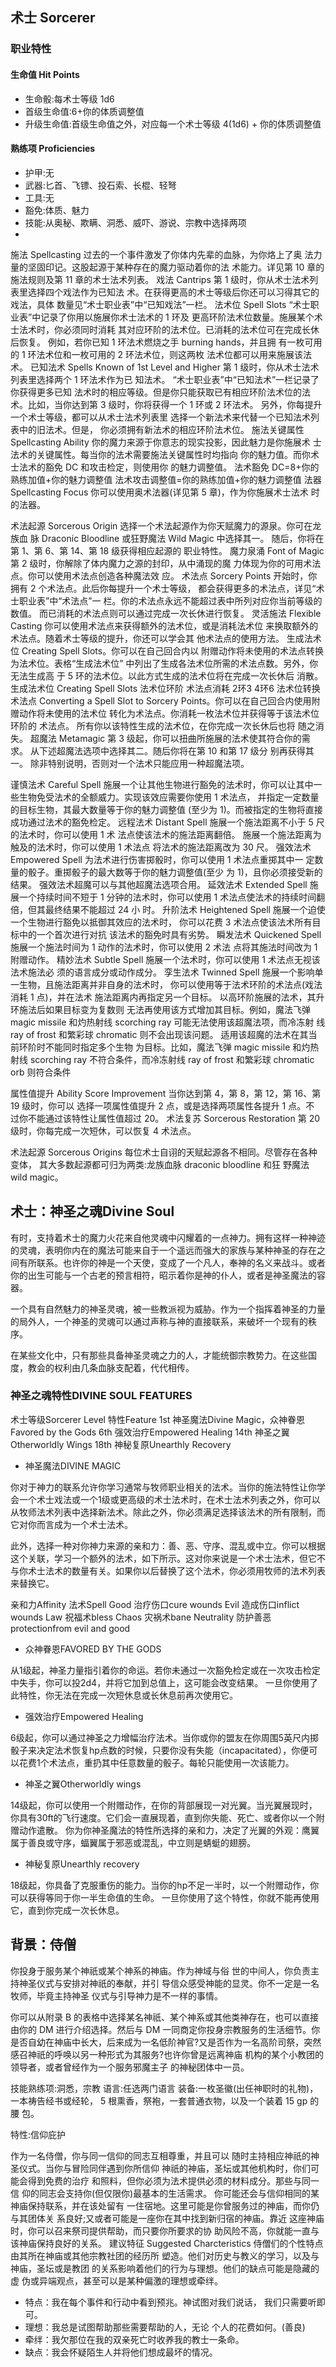 ## 术士 Sorcerer

### 职业特性

#### 生命值 Hit Points

- 生命骰:每术士等级 1d6
- 首级生命值:6+你的体质调整值
- 升级生命值:首级生命值之外，对应每一个术士等级 4(1d6) + 你的体质调整值

#### 熟练项 Proficiencies
- 护甲:无 
- 武器:匕首、飞镖、投石索、长棍、轻弩 
- 工具:无
- 豁免:体质、魅力 
- 技能:从奥秘、欺瞒、洞悉、威吓、游说、宗教中选择两项
- 
施法 Spellcasting
过去的一个事件激发了你体内先辈的血脉，为你烙上了奥 法力量的坚固印记。这股起源于某种存在的魔力驱动着你的法 术能力。详见第 10 章的施法规则及第 11 章的术士法术列表。
戏法 Cantrips
第 1 级时，你从术士法术列表里选择四个戏法作为已知法 术。在获得更高的术士等级后你还可以习得其它的戏法，具体 数量见“术士职业表”中“已知戏法”一栏。
法术位 Spell Slots
“术士职业表”中记录了你用以施展你术士法术的 1 环及 更高环阶法术位数量。施展某个术士法术时，你必须同时消耗 其对应环阶的法术位。已消耗的法术位可在完成长休后恢复。
例如，若你已知 1 环法术燃烧之手 burning hands，并且拥 有一枚可用的 1 环法术位和一枚可用的 2 环法术位，则这两枚 法术位都可以用来施展该法术。
已知法术 Spells Known of 1st Level and Higher
第 1 级时，你从术士法术列表里选择两个 1 环法术作为已 知法术。
“术士职业表”中“已知法术”一栏记录了你获得更多已知 法术时的相应等级。但是你只能获取已有相应环阶法术位的法 术。比如，当你达到第 3 级时，你将获得一个 1 环或 2 环法术。
另外，你每提升一个术士等级，都可以从术士法术列表里 选择一个新法术来代替一个已知法术列表中的旧法术。但是， 你必须拥有新法术的相应环阶法术位。
施法关键属性 Spellcasting Ability
你的魔力来源于你意志的现实投影，因此魅力是你施展术 士法术的关键属性。每当你的法术需要施法关键属性时均指向 你的魅力值。而你术士法术的豁免 DC 和攻击检定，则使用你 的魅力调整值。
法术豁免 DC=8+你的熟练加值+你的魅力调整值 法术攻击调整值=你的熟练加值+你的魅力调整值
法器 Spellcasting Focus
你可以使用奥术法器(详见第 5 章)，作为你施展术士法术 时的法器。


术法起源 Sorcerous Origin
选择一个术法起源作为你天赋魔力的源泉。你可在龙族血 脉 Draconic Bloodline 或狂野魔法 Wild Magic 中选择其一。
随后，你将在第 1、第 6、第 14、第 18 级获得相应起源的 职业特性。
魔力泉涌 Font of Magic
第 2 级时，你解除了体内魔力之源的封印，从中涌现的魔 力体现为你的可用术法点。你可以使用术法点创造各种魔法效 应。
术法点 Sorcery Points
开始时，你拥有 2 个术法点。此后你每提升一个术士等级， 都会获得更多的术法点，详见“术士职业表”中“术法点”一 栏。你的术法点永远不能超过表中所列对应你当前等级的数值。 而已消耗的术法点则可以通过完成一次长休进行恢复。
灵活施法 Flexible Casting
你可以使用术法点来获得额外的法术位，或是消耗法术位 来换取额外的术法点。随着术士等级的提升，你还可以学会其 他术法点的使用方法。
生成法术位 Creating Spell Slots。你可以在自己回合内以 附赠动作将未使用的术法点转换为法术位。表格“生成法术位” 中列出了生成各法术位所需的术法点数。另外，你无法生成高 于 5 环的法术位。以此方式生成的法术位将在完成一次长休后 消散。
生成法术位 Creating Spell Slots 法术位环阶 术法点消耗
2环3 4环6
法术位转换术法点 Converting a Spell Slot to Sorcery Points。你可以在自己回合内使用附赠动作将未使用的法术位 转化为术法点。你消耗一枚法术位并获得等于该法术位环阶的 术法点。
所有你以该特性生成的法术位，在你完成一次长休后也将 随之消失。
超魔法 Metamagic
第 3 级起，你可以扭曲所施展的法术使其符合你的需求。 从下述超魔法选项中选择其二。随后你将在第 10 和第 17 级分 别再获得其一。
除非特别说明，否则对一个法术只能应用一种超魔法项。

谨慎法术 Careful Spell
施展一个让其他生物进行豁免的法术时，你可以让其中一 些生物免受法术的全额威力。实现该效应需要你使用 1 术法点， 并指定一定数量的目标生物，其最大数量等于你的魅力调整值 (至少为 1)。而被指定的生物将直接成功通过法术的豁免检定。
远程法术 Distant Spell
施展一个施法距离不小于 5 尺的法术时，你可以使用 1 术 法点使该法术的施法距离翻倍。
施展一个施法距离为触及的法术时，你可以使用 1 术法点 将法术的施法距离改为 30 尺。
强效法术 Empowered Spell
为法术进行伤害掷骰时，你可以使用 1 术法点重掷其中一 定数量的骰子。重掷骰子的最大数等于你的魅力调整值(至少 为 1)，且你必须接受新的结果。
强效法术超魔可以与其他超魔法选项合用。
延效法术 Extended Spell
施展一个持续时间不短于 1 分钟的法术时，你可以使用 1 术法点使法术的持续时间翻倍，但其最终结果不能超过 24 小 时。
升阶法术 Heightened Spell
施展一个迫使一个生物进行豁免以抵御其效应的法术时， 你可以花费 3 术法点使该法术所有目标中的一个首次进行对抗 该法术的豁免时具有劣势。
瞬发法术 Quickened Spell
施展一个施法时间为 1 动作的法术时，你可以使用 2 术法
点将其施法时间改为 1 附赠动作。 精妙法术 Subtle Spell
施展一个法术时，你可以使用 1 术法点无视该法术施法必 须的语言成分或动作成分。
孪生法术 Twinned Spell
施展一个影响单一生物，且施法距离并非自身的法术时， 你可以使用等于法术环阶的术法点(戏法消耗 1 点)，并在法术 施法距离内再指定另一个目标。
以高环阶施展的法术，其升环施法后如果目标变为复数则 无法再使用该方式增加其目标。例如，魔法飞弹 magic missile 和灼热射线 scorching ray 可能无法使用该超魔法项，而冷冻射 线 ray of frost 和繁彩球 chromatic 则不会出现该问题。
适用该超魔的法术在其当前环阶时不能同时指定多个生物 为目标。比如，魔法飞弹 magic missile 和灼热射线 scorching ray 不符合条件，而冷冻射线 ray of frost 和繁彩球 chromatic orb 则符合条件

属性值提升 Ability Score Improvement
当你达到第 4，第 8，第 12，第 16、第 19 级时，你可以 选择一项属性值提升 2 点，或是选择两项属性各提升 1 点。不 过你不能通过该特性让属性值超过 20。
术法复苏 Sorcerous Restoration
第 20 级时，你每完成一次短休，可以恢复 4 术法点。

术法起源 Sorcerous Origins
每位术士自诩的天赋起源各不相同。尽管存在各种变体， 其大多数起源都可归为两类:龙族血脉 draconic bloodline 和狂 野魔法 wild magic。

## 术士：神圣之魂Divine Soul

有时，支持着术士的魔力火花来自他灵魂中闪耀着的一点神力。拥有这样一种神迹的灵魂，表明你内在的魔法可能来自于一个遥远而强大的家族与某种神圣的存在之间有所联系。也许你的神是一个天使，变成了一个凡人，奉神的名义来战斗。或者你的出生可能与一个古老的预言相符，昭示着你是神的仆人，或者是神圣魔法的容器。

一个具有自然魅力的神圣灵魂，被一些教派视为威胁。作为一个指挥着神圣的力量的局外人，一个神圣的灵魂可以通过声称与神的直接联系，来破坏一个现有的秩序。

在某些文化中，只有那些具备神圣灵魂之力的人，才能统御宗教势力。在这些国度，教会的权利由几条血脉支配着，代代相传。

### 神圣之魂特性DIVINE SOUL FEATURES

术士等级Sorcerer Level   特性Feature
1st                              神圣魔法Divine Magic，众神眷恩Favored by the Gods
6th                              强效治疗Empowered Healing
14th                            神圣之翼Otherworldly Wings
18th                            神秘复原Unearthly Recovery

- 神圣魔法DIVINE MAGIC

你对于神力的联系允许你学习通常与牧师职业相关的法术。当你的施法特性让你学会一个术士戏法或一个1级或更高级的术士法术时，在术士法术列表之外，你可以从牧师法术列表中选择新法术。除此之外，你必须满足选择该法术的所有限制，而它对你而言成为一个术士法术。

此外，选择一种对你神力来源的亲和力：善、恶、守序、混乱或中立。你可以根据这个关联，学习一个额外的法术，如下所示。这对你来说是一个术士法术，但它不与你术士法术的数量有关。如果你以后替换了这个法术，你必须用牧师的法术列表来替换它。

亲和力Affinity  法术Spell
Good            治疗伤口cure wounds
Evil               造成伤口inflict wounds
Law              祝福术bless
Chaos           灾祸术bane
Neutrality      防护善恶protectionfrom evil and good


- 众神眷恩FAVORED BY THE GODS

从1级起，神圣力量指引着你的命运。若你未通过一次豁免检定或在一次攻击检定中失手，你可以投2d4，并将它加到总值上，这可能会改变结果。
一旦你使用了此特性，你无法在完成一次短休息或长休息前再次使用它。

- 强效治疗Empowered Healing

6级起，你可以通过神圣之力增幅治疗法术。当你或你的盟友在你周围5英尺内掷骰子来决定法术恢复hp点数的时候，只要你没有失能（incapacitated），你便可以花费1个术法点，重扔其中任意数量的骰子。每轮只能使用一次该能力。

- 神圣之翼Otherworldly wings

14级起，你可以使用一个附赠动作，在你的背部展现一对光翼。当光翼展现时，你具有30ft的飞行速度。它们会一直展现着，直到你失能、死亡、或者你以一个附赠动作遣散。
你为你神圣魔法的特性所选择的亲和力，决定了光翼的外观：鹰翼属于善良或守序，蝠翼属于邪恶或混乱，中立则是蜻蜓的翅膀。

- 神秘复原Unearthly recovery

18级起，你具备了克服重伤的能力。当你的hp不足一半时，以一个附赠动作，你可以获得等同于你一半生命值的生命。
一旦你使用了这个特性，你就不能再使用它，直到你完成一次长休息。

## 背景：侍僧


你投身于服务某个神祇或某个神系的神庙。作为神域与俗 世的中间人，你负责主持神圣仪式与安排对神祇的奉献，并引 导信众感受神能的显灵。你不一定是一名牧师，毕竟主持神圣 仪式与引导神力是不一样的事情。

你可以从附录 B 的表格中选择某名神祇、某个神系或其他类神存在，也可以直接由你的 DM 进行介绍选择。然后与 DM 一同商定你投身宗教服务的生活细节。你是否自幼在神庙中长大，后来成为一名低阶神官?又是否作为一名高阶司祭，突然感召神祇的呼唤以另一种形式为其服务?也许你曾是远离神庙 机构的某个小教团的领导者，或者曾经作为一个服务邪魔主子 的神秘团体中一员。
  
技能熟练项:洞悉，宗教
语言:任选两门语言 装备:一枚圣徽(出任神职时的礼物)，一本祷告经书或经轮，
5 根熏香，祭袍，一套普通衣物，以及一个装着 15 gp 的腰 包。

特性:信仰庇护

作为一名侍僧，你与同一信仰的同志互相尊重，并且可以 随时主持相应神祇的神圣仪式。当你与冒险同伴遇到你所信仰 神祇的神庙，圣坛或其他机构时，你们可能会得到免费的治疗 和照料，但你必须为法术提供必须的材料成分。那些与同一信 仰的同志会支持你(但仅限你)最基本的生活需求。
你可能还会与信仰相同的某神庙保持联系，并在该处留有 一住宿地。这里可能是你曾服务过的神庙，而你仍与其团体关 系良好;又或者可能是一座你在其中找到新归宿的神庙。靠近 这座神庙时，你可以召来祭司提供帮助，而只要你所要求的协 助风险不高，你就能一直与该神庙保持良好的关系。
建议特征 Suggested Charcteristics
侍僧们的个性特点由其所在神庙或其他宗教社团的经历所 塑造。他们对历史与教义的学习，以及与神庙，圣坛或是教团 的关系影响着他们的行为与理想。他们的缺点可能是隐藏的虚 伪或异端观点，甚至可以是某种偏激的理想或牵绊。

- 特点：我在每个事件和行动中看到预兆。神试图对我们说话， 我们只需要听即可。
- 理想：我总是试图帮助那些需要帮助的人，无论 个人的花费如何。(善良)
- 牵绊：我欠那位在我的双亲死亡时收养我的教士一条命。
- 缺点：我会怀疑陌生人并将他们想成最坏的情况。



